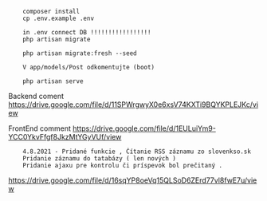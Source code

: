 
        composer install
        cp .env.example .env
            
        in .env connect DB !!!!!!!!!!!!!!!!!
        php artisan migrate

        php artisan migrate:fresh --seed

        V app/models/Post odkomentujte (boot)
        
        php artisan serve 


Backend coment
https://drive.google.com/file/d/11SPWrgwyX0e6xsV74KXTi9BQYKPLEJKc/view
        

FrontEnd comment
https://drive.google.com/file/d/1EULuiYm9-YCC0YkvFfgf8JkzMtYGyVUf/view




        4.8.2021 - Pridané funkcie , Čítanie RSS záznamu zo slovenkso.sk 
        Pridanie záznamu do tatabázy ( len nových )
        Pridanie ajaxu pre kontrolu či príspevok bol prečitaný . 


https://drive.google.com/file/d/16sqYP8oeVq15QLSoD6ZErd77vl8fwE7u/view
